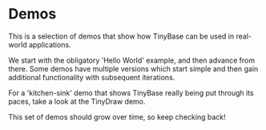 # Demos

This is a selection of demos that show how TinyBase can be used in real-world
applications.

We start with the obligatory 'Hello World' example, and then advance from there.
Some demos have multiple versions which start simple and then gain additional
functionality with subsequent iterations.

For a 'kitchen-sink' demo that shows TinyBase really being put through its
paces, take a look at the TinyDraw demo.

This set of demos should grow over time, so keep checking back!
